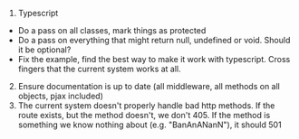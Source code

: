 1. Typescript
- Do a pass on all classes, mark things as protected
- Do a pass on everything that might return null, undefined or void. Should it be optional?
- Fix the example, find the best way to make it work with typescript. Cross fingers that the current system works at all.
2. Ensure documentation is up to date (all middleware, all methods on all objects, pjax included)
3. The current system doesn't properly handle bad http methods. If the route exists, but the method doesn't, we don't 405. If the method is something we know nothing about (e.g. "BanAnANanN"), it should 501